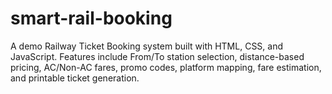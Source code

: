 # smart-rail-booking
A demo Railway Ticket Booking system built with HTML, CSS, and JavaScript.  Features include From/To station selection, distance-based pricing, AC/Non-AC fares, promo codes, platform mapping,  fare estimation, and printable ticket generation.
